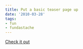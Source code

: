 ```yaml
---
title: Put a basic teaser page up
date: '2010-03-28'
tags:
- fun
- fundastache
---
```


<a href="http://fundastache.org">Check it out</a>
